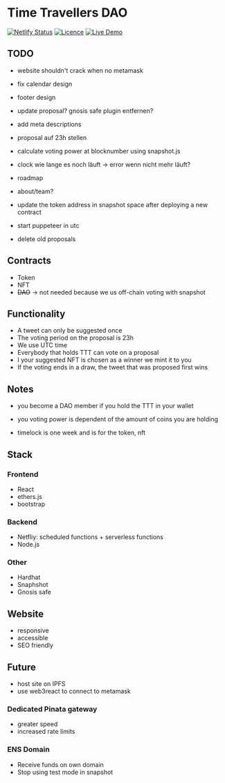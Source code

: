 # Time Travellers DAO

[![Netlify Status](https://api.netlify.com/api/v1/badges/2a316b63-b3d2-4c70-a903-927b1023f116/deploy-status)](https://app.netlify.com/sites/time-travellers/deploys)
[![Licence](https://img.shields.io/github/license/noahliechti/time-travellers?style=social)](https://github.com/NoahLiechti/time-travellers/blob/main/LICENSE.md)
[![Live Demo](https://img.shields.io/badge/Live Preview-Click Me-green.svg?style=social)](https://time-travellers.netlify.app)

## TODO

- website shouldn't crack when no metamask
- fix calendar design

- footer design
- update proposal? gnosis safe plugin entfernen?
- add meta descriptions
- proposal auf 23h stellen

- calculate voting power at blocknumber using snapshot.js
- clock wie lange es noch läuft -> error wenn nicht mehr läuft?
- roadmap
- about/team?
- update the token address in snapshot space after deploying a new contract
- start puppeteer in utc
- delete old proposals

## Contracts

- Token
- NFT
- ~~DAO~~ -> not needed because we us off-chain voting with snapshot

## Functionality

- A tweet can only be suggested once
- The voting period on the proposal is 23h
- We use UTC time
- Everybody that holds TTT can vote on a proposal
- I your suggested NFT is chosen as a winner we mint it to you
- If the voting ends in a draw, the tweet that was proposed first wins

## Notes

- you become a DAO member if you hold the TTT in your wallet
- you voting power is dependent of the amount of coins you are holding

- timelock is one week and is for the token, nft

## Stack

### Frontend

- React
- ethers.js
- bootstrap

### Backend

- Netfliy: scheduled functions + serverless functions
- Node.js

### Other

- Hardhat
- Snaphshot
- Gnosis safe

## Website

- responsive
- accessible
- SEO friendly

## Future

- host site on IPFS
- use web3react to connect to metamask

### Dedicated Pinata gateway

- greater speed
- increased rate limits

### ENS Domain

- Receive funds on own domain
- Stop using test mode in snapshot
